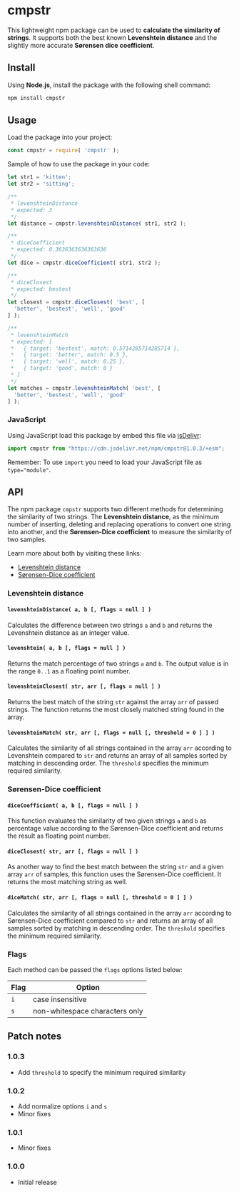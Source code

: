 # cmpstr

This lightweight npm package can be used to __calculate the similarity of strings__. It supports both the best known __Levenshtein distance__ and the slightly more accurate __Sørensen dice coefficient__.

## Install

Using __Node.js__, install the package with the following shell command:

```sh
npm install cmpstr
```

## Usage

Load the package into your project:

```js
const cmpstr = require( 'cmpstr' );
```

Sample of how to use the package in your code:

```js
let str1 = 'kitten';
let str2 = 'sitting';

/**
 * levenshteinDistance
 * expected: 3
 */
let distance = cmpstr.levenshteinDistance( str1, str2 );

/**
 * diceCoefficient
 * expected: 0.3636363636363636
 */
let dice = cmpstr.diceCoefficient( str1, str2 );

/**
 * diceClosest
 * expected: bestest
 */
let closest = cmpstr.diceClosest( 'best', [
  'better', 'bestest', 'well', 'good'
] );

/**
 * levenshteinMatch
 * expected: [
 *   { target: 'bestest', match: 0.5714285714285714 },
 *   { target: 'better', match: 0.5 },
 *   { target: 'well', match: 0.25 },
 *   { target: 'good', match: 0 }
 * ]
 */
let matches = cmpstr.levenshteinMatch( 'best', [
  'better', 'bestest', 'well', 'good'
] );
```

### JavaScript

Using JavaScript load this package by embed this file via [jsDelivr](https://www.jsdelivr.com/package/npm/cmpstr):

```js
import cmpstr from "https://cdn.jsdelivr.net/npm/cmpstr@1.0.3/+esm";
```

Remember: To use ``import`` you need to load your JavaScript file as ``type="module"``.

## API

The npm package ``cmpstr`` supports two different methods for determining the similarity of two strings. The __Levenshtein distance__, as the minimum number of inserting, deleting and replacing operations to convert one string into another, and the __Sørensen-Dice coefficient__ to measure the similarity of two samples.

Learn more about both by visiting these links:

* [Levenshtein distance](https://en.wikipedia.org/wiki/Levenshtein_distance)
* [Sørensen-Dice coefficient](https://en.wikipedia.org/wiki/Sørensen–Dice_coefficient)

### Levenshtein distance

#### ``levenshteinDistance( a, b [, flags = null ] )``

Calculates the difference between two strings ``a`` and ``b`` and returns the Levenshtein distance as an integer value.

#### ``levenshtein( a, b [, flags = null ] )``

Returns the match percentage of two strings ``a`` and ``b``. The output value is in the range ``0..1`` as a floating point number.

#### ``levenshteinClosest( str, arr [, flags = null ] )``

Returns the best match of the string ``str`` against the array ``arr`` of passed strings. The function returns the most closely matched string found in the array.

#### ``levenshteinMatch( str, arr [, flags = null [, threshold = 0 ] ] )``

Calculates the similarity of all strings contained in the array ``arr`` according to Levenshtein compared to ``str`` and returns an array of all samples sorted by matching in descending order. The ``threshold`` specifies the minimum required similarity.

### Sørensen-Dice coefficient

#### ``diceCoefficient( a, b [, flags = null ] )``

This function evaluates the similarity of two given strings ``a`` and ``b`` as percentage value according to the Sørensen-Dice coefficient and returns the result as floating point number.

#### ``diceClosest( str, arr [, flags = null ] )``

As another way to find the best match between the string ``str`` and a given array ``arr`` of samples, this function uses the Sørensen-Dice coefficient. It returns the most matching string as well.

#### ``diceMatch( str, arr [, flags = null [, threshold = 0 ] ] )``

Calculates the similarity of all strings contained in the array ``arr`` according to Sørensen-Dice coefficient compared to ``str`` and returns an array of all samples sorted by matching in descending order. The ``threshold`` specifies the minimum required similarity.

### Flags

Each method can be passed the ``flags`` options listed below:

| Flag  | Option                         |
| ----- | ------------------------------ |
| ``i`` | case insensitive               |
| ``s`` | non-whitespace characters only |

## Patch notes

### 1.0.3

* Add ``threshold`` to specify the minimum required similarity

### 1.0.2

* Add normalize options ``i`` and ``s``
* Minor fixes

### 1.0.1

* Minor fixes

### 1.0.0

* Initial release